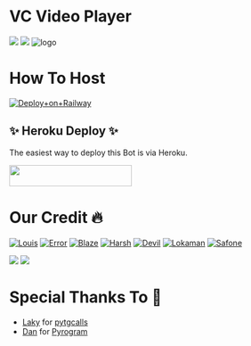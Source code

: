 # VC Video Player

<a href="https://t.me/DeeCodeBots"><img src="https://img.shields.io/badge/Join-Telegram%20Channel-red.svg?logo=Telegram"></a>
<a href="t.me/DeCodeSupport"><img src="https://img.shields.io/badge/Join-Telegram%20Group-blue.svg?logo=telegram"></a>
![logo](https://telegra.ph/file/824cba85b5b820fcd7dcd.jpg)
# How To Host 
[![Deploy+on+Railway](https://railway.app/button.svg)](https://railway.app/new/template?template=https://github.com/TeamDeeCode/VcVideoPlayer&envs=API_ID,API_HASH,BOT_TOKEN,SESSION_NAME,BOT_USERNAME,ASSISTANT_NAME,UPDATES_CHANNEL,SUPPORT_GROUP,SUDO_USERS,CHANNEL,ADMIN)

## ✨ Heroku Deploy ✨
The easiest way to deploy this Bot is via Heroku.

<p align="left"><a href="https://heroku.com/deploy?template=https://github.com/TeamDeeCode/VcVideoPlayer"> <img src="https://img.shields.io/badge/Deploy%20To%20Heroku-black?style=for-the-badge&logo=heroku" width="220" height="38.45"/></a></p>



# Our Credit 🔥 

[![Louis](https://img.shields.io/badge/Louis-1b77FF.svg?style=for-the-badge&logo=telegram)](https://t.me/DeeCodeBots)
[![Error](https://img.shields.io/badge/Error-1b77FF.svg?style=for-the-badge&logo=telegram)](https://t.me/ProErrorXD)
[![Blaze](https://img.shields.io/badge/Blaze-1b77FF.svg?style=for-the-badge&logo=telegram)](https://t.me/piroXpower)
[![Harsh](https://img.shields.io/badge/Harsh-1b77FF.svg?style=for-the-badge&logo=telegram)](https://t.me/Jalim_munda)
[![Devil](https://img.shields.io/badge/Devil-1b77FF.svg?style=for-the-badge&logo=telegram)](https://t.me/DEVILDAD_PRINCE)
[![Lokaman](https://img.shields.io/badge/Lokaman-1b77FF.svg?style=for-the-badge&logo=telegram)](https://t.me/mrlokaman)
[![Safone](https://img.shields.io/badge/Safone-1b77FF.svg?style=for-the-badge&logo=telegram)](https://t.me/imSafone)

<a href="https://t.me/DeeCodeBots"><img src="https://img.shields.io/badge/Louis-purple.svg?logo=Telegram"></a>
<a href="t.me/ProErrorXD"><img src="https://img.shields.io/badge/Error-brown.svg?logo=telegram"></a>


# Special Thanks To 💞

- [Laky](https://github.com/Laky-64) for [pytgcalls](https://github.com/pytgcalls/pytgcalls)
- [Dan](https://github.com/delivrance) for [Pyrogram](https://github.com/pyrogram/pyrogram)


